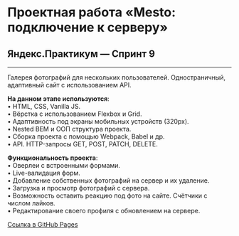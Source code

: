 # Проектная работа «Mesto: подключение к серверу»
## Яндекс.Практикум — Спринт 9
------

Галерея фотографий для нескольких пользователей. Одностраничный, адаптивный сайт с использованием API.

**На данном этапе используются**:\
• HTML, CSS, Vanilla JS.\
• Вёрстка с использованием Flexbox и Grid.\
• Адаптивность под экраны мобильных устройств (320px).\
• Nested BEM и ООП структура проекта.\
• Сборка проекта с помощью Webpack, Babel и др.\
• API. HTTP-запросы GET, POST, PATCH, DELETE.

**Функциональность проекта**:\
• Оверлеи c встроенными формами.\
• Live-валидация форм.\
• Добавление собственных фотографий на сервер и их удаление.\
• Загрузка и просмотр фотографий с сервера.\
• Возможность оставить реакцию под фото на сайте. Счётчики с числом лайков.\
• Редактирование своего профиля с обновлением на сервере.



[Ссылка в GitHub Pages](https://mmpotapov.github.io/mesto/)
